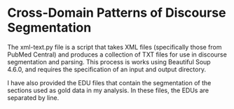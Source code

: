 # Cross-Domain Patterns of Discourse Segmentation

The xml-text.py file is a script that takes XML files (specifically those from PubMed Central) and produces a collection of TXT files for use in discourse segmentation and parsing. This process is works using Beautiful Soup 4.6.0, and requires the specification of an input and output directory.

I have also provided the EDU files that contain the segmentation of the sections used as gold data in my analysis. In these files, the EDUs are separated by line.
